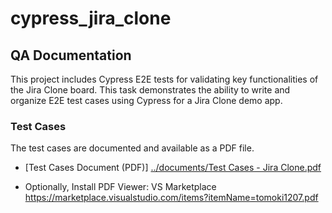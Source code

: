 # cypress_jira_clone
##  QA Documentation

This project includes Cypress E2E tests for validating key functionalities of the Jira Clone board. 
This task demonstrates the ability to write and organize E2E test cases using Cypress for a Jira Clone demo app.

### Test Cases
The test cases are documented and available as a PDF file.

- [Test Cases Document (PDF)] [../documents/Test Cases - Jira Clone.pdf](https://github.com/TanjaPervan/cypress_jira_clone/blob/main/documents/TestCases-JiraClone.pdf)

- Optionally, Install PDF Viewer: VS Marketplace https://marketplace.visualstudio.com/items?itemName=tomoki1207.pdf

